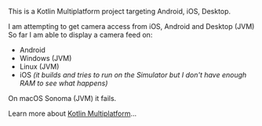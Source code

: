 This is a Kotlin Multiplatform project targeting Android, iOS, Desktop.

I am attempting to get camera access from iOS, Android and Desktop (JVM)
So far I am able to display a camera feed on:

* Android
* Windows (JVM)
* Linux (JVM) 
* iOS _(it builds and tries to run on the Simulator but I don't have enough RAM to see what happens)_

On macOS Sonoma (JVM) it fails.



Learn more about [Kotlin Multiplatform](https://www.jetbrains.com/help/kotlin-multiplatform-dev/get-started.html)…
